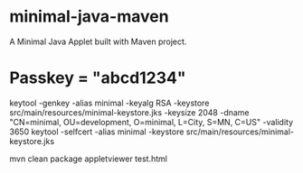 minimal-java-maven
==================

A Minimal Java Applet built with Maven project.

# Passkey = "abcd1234"
keytool -genkey -alias minimal -keyalg RSA -keystore src/main/resources/minimal-keystore.jks -keysize 2048 -dname "CN=minimal, OU=development, O=minimal, L=City, S=MN, C=US" -validity 3650
keytool -selfcert -alias minimal -keystore src/main/resources/minimal-keystore.jks

mvn clean package
appletviewer test.html
